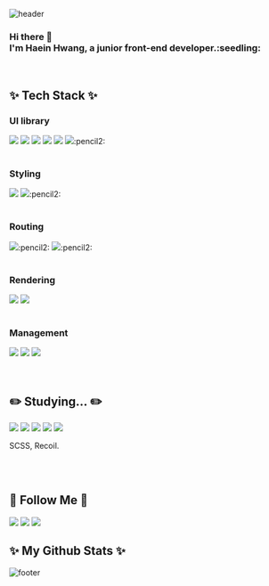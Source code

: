
![header](https://capsule-render.vercel.app/api?type=waving&color=gradient&height=250&section=header&text=Hi!%20I'm%20Hyein!&fontColor=FFFFFF&animation=scaleIn&fontSize=90&fontAlignY=38)

<h3> Hi there 👋
<br>I'm Haein Hwang, a junior front-end developer.:seedling: </br>
</h3>
 
<br>

## ✨ Tech Stack ✨


### UI library 
 <div>
 <img src="https://img.shields.io/badge/HTML5-E34F26?style=flat&logo=HTML5&logoColor=white"/>
 <img src="https://img.shields.io/badge/CSS3-1572B6?style=flat&logo=CSS3&logoColor=white"/>
 <img src="https://img.shields.io/badge/JavaScript-F7DF1E?style=flat&logo=JavaScript&logoColor=white"/>
 <img src="https://img.shields.io/badge/React-61DAFB?style=flat&logo=React&logoColor=white"/>
 <img src="https://img.shields.io/badge/React Hooks-EC5990?style=flat&logo=reacthookfor&logoColor=white"/>
 <img src="https://img.shields.io/badge/TypeScript-3178C6?style=flat&logo=TypeScript&logoColor=white"/>:pencil2:
 </div>

<br>

### Styling
 <div>
 <img src="https://img.shields.io/badge/Css Modules-000000?style=flat&logo=cssmodules&logoColor=white"/>
 <img src="https://img.shields.io/badge/Sass-CC6699?style=flat&logo=sass&logoColor=white"/>:pencil2: 
 </div>
 
<br>

### Routing
 <div>
 <img src="https://img.shields.io/badge/React Router-CA4245?style=flat&logo=reactrouter&logoColor=white"/>:pencil2: 
 <img src="https://img.shields.io/badge/Next.js-000000?style=flat&logo=Next.js&logoColor=white"/>:pencil2: 
 </div>
 
<br>

### Rendering 
 <div>
 <img src="https://img.shields.io/badge/CRA-09D3AC?style=flat&logo=createreactapp&logoColor=white"/> 
 <img src="https://img.shields.io/badge/Vite-646CFF?style=flat&logo=vite&logoColor=white"/>
 </div>
 
<br>

### Management 
  <div>
  <img src="https://img.shields.io/badge/Git-F05032?style=flate&logo=Git&logoColor=white"/>
  <img src="https://img.shields.io/badge/Github-181717?style=flat-&logo=github&logoColor=white"/>
  <img src="https://img.shields.io/badge/Notion-0000006?style=flat&logo=notion&logoColor=white"/>
  <!--<img src="https://img.shields.io/badge/velog-20C997?style=flat&logo=velog&logoColor=white"/>-->
  <!-- <img src="https://img.shields.io/badge/tistory-000000?style=flat&logo=tistory&logoColor=white"/> -->
  </div>
<br>
<br>

## :pencil2:	 Studying... :pencil2:	
  <div>
  <img src="https://img.shields.io/badge/Redux-764ABC?style=flat&logo=Redux&logoColor=white"/>
  <img src="https://img.shields.io/badge/MobX-FF9955?style=flat&logo=MobX&logoColor=white"/>
  <img src="https://img.shields.io/badge/Vue.js-4FC08D?style=flat&logo=Vue.js&logoColor=white"/>
  <img src="https://img.shields.io/badge/Node.js-339933?style=flat&logo=Node.js&logoColor=white"/>
  <img src="https://img.shields.io/badge/jquery-0769AD?style=flat&logo=jquery&logoColor=white"/>
  </div>

SCSS, Recoil. 

<br>
<br>

## 🌈 Follow Me 🌈
 <div>
 <a href=""><img src="https://img.shields.io/badge/Tech%20Blog-11B48A?style=flat-square&logo=Vimeo&logoColor=white&link=https://velog.io/"/></a>
 <a href="https://www.instagram.com/haeini_/"><img src="https://img.shields.io/badge/Instagram-E4405F?style=flat- square&logo=Instagram&logoColor=white&link=https://www.instagram.com/haeini_/"/></a>
 <a href="mailto:dlsdl9037@gmail.com"><img src="https://img.shields.io/badge/Gmail-d14836?style=flat-square&logo=Gmail&logoColor=white&link=dlsdl9037@gmail.com"/></a>

<br>
 
## ✨ My Github Stats ✨


![footer](https://capsule-render.vercel.app/api?type=waving&color=gradient&height=150&section=footer)
